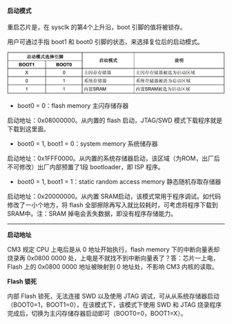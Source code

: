#### 启动模式

重启芯片是，在 sysclk 的第4个上升沿，boot 引脚的值将被锁存。

用户可通过手指 boot1 和 boot0 引脚的状态，来选择复位后的启动模式。

![boot_mode](README.assets/boot_mode.png)

* boot0 = 0：flash memory 主闪存储存器

启动地址：0x08000000。从内置的 flash 启动，JTAG/SWD 模式下载程序就是下载到这里面。

* boot0 = 1, boot1 = 0：system memory 系统储存器

启动地址：0x1FFF0000。从内置的系统存储器启动，该区域（为ROM，出厂后不可修改）出厂内部预置了1段 bootloader，即 ISP 程序。

* boot0 = 1, boot1 = 1：static random access memory 静态随机存取存储器

启动地址：0x20000000。从内置 SRAM启动，该模式常用于程序调试。如代码修改了一小个地方，将 flash 全部擦除再写入就比较耗时，可考虑将程序下载到SRAM中。注：SRAM 掉电会丢失数据，即没有程序存储能力。

---

**启动地址**

CM3 规定 CPU 上电后是从 0 地址开始执行，flash memory 下的中断向量表却烧录再 0x0800 0000 处，上电是不就找不到中断向量表了？答：芯片一上电，Flash 上的 0x0800 0000 地址被映射到 0 地址处，不影响 CM3 内核的读取。

**Flash 锁死**

内部 Flash 锁死，无法连接 SWD 以及使用 JTAG 调试，可从从系统存储器启动（BOOT0=1，BOOT1=0），在该模式下，该模式下使用 SWD 和 JTAG 烧录程序完成后，切换为主闪存储存器启动即可（BOOT0=0，BOOT1=X）。




